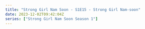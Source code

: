 ```yaml
---
title: "Strong Girl Nam Soon - S1E15 - Strong Girl Nam-soon"
date: 2023-12-02T09:42:04Z
series: ["Strong Girl Nam Soon Season 1"]
---
```



<mux-player stream-type="on-demand"
  src="https://kp3d-my.sharepoint.com/personal/ryoo_kp3d_onmicrosoft_com/_layouts/15/download.aspx?share=ES8Iwl3Gw9ZBjVLxeJpx_kABuUAb_W5iyrt3k13beXgzSg" prefer-playback="mse" controls>
  </mux-player>
  
  
  <script src="https://cdn.jsdelivr.net/npm/@mux/mux-player"></script>
  
 <script type="application/ld+json">
 {
  "@context": "https://schema.org/",
  "@type": "VideoObject",
  "name": "Strong Girl Nam Soon - S1E15 - Strong Girl Nam-soon",
  "contentUrl": "https://stream.mux.com/3qcxqjEStwuLLoNGI8HF6cEkUUO3eUWkJ3LaSiBH8Ww.m3u8",
  "thumbnailUrl": "https://www.themoviedb.org/t/p/original/aGuBIB79vDDQKcsQUIF5fa5P07b.jpg?width=314&fit_mode=preserve&time=25",
  "uploadDate": "2023-12-02T09:42:04Z",
}

</script>